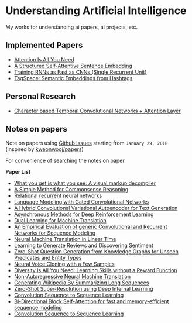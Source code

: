 # Understanding Artificial Intelligence

My works for understanding ai papers, ai projects, etc.

## Implemented Papers

- [Attention Is All You Need](https://github.com/flrngel/Transformer-tensorflow)
- [A Structured Self-Attentive Sentence Embedding](https://github.com/flrngel/Self-Attentive-tensorflow)
- [Training RNNs as Fast as CNNs (Single Recurrent Unit)](https://github.com/flrngel/sru-tensorflow)
- [TagSpace: Semantic Embeddings from Hashtags](https://github.com/flrngel/TagSpace-tensorflow)

## Personal Research

- [Character based Temporal Convolutional Networks + Attention Layer](https://github.com/flrngel/TCN-with-attention)

## Notes on papers

Note on papers using [Github Issues](https://github.com/flrngel/understanding-ai/issues?utf8=%E2%9C%93&q=is%3Aissue+is%3Aopen+sort%3Acreated-desc) starting from `January 29, 2018`
(inspired by [kweonwooj/papers](https://github.com/kweonwooj/papers))

For convenience of searching the notes on paper

**Paper List**

- [What you get is what you see: A visual markup decompiler](https://github.com/flrngel/understanding-ai/issues/19)
- [A Simple Method for Commonsense Reasoning](https://github.com/flrngel/understanding-ai/issues/18)
- [Relational recurrent neural networks](https://github.com/flrngel/understanding-ai/issues/17)
- [Language Modeling with Gated Convolutional Networks](https://github.com/flrngel/understanding-ai/issues/16)
- [A Hybrid Convolutional Variational Autoencoder for Text Generation](https://github.com/flrngel/understanding-ai/issues/15)
- [Asynchronous Methods for Deep Reinforcement Learning](https://github.com/flrngel/understanding-ai/issues/14)
- [Dual Learning for Machine Translation](https://github.com/flrngel/understanding-ai/issues/13)
- [An Empirical Evaluation of generic Convolutional and Recurrent Networks for Sequence Modeling](https://github.com/flrngel/understanding-ai/issues/12)
- [Neural Machine Translation in Linear Time](https://github.com/flrngel/understanding-ai/issues/11)
- [Learning to Generate Reviews and Discovering Sentiment](https://github.com/flrngel/understanding-ai/issues/10)
- [Zero-Shot Question Generation from Knowledge Graphs for Unseen Predicates and Entity Types](https://github.com/flrngel/understanding-ai/issues/9)
- [Neural Voice Cloning with a Few Samples](https://github.com/flrngel/understanding-ai/issues/8)
- [Diversity Is All You Need: Learning Skills without a Reward Function](https://github.com/flrngel/understanding-ai/issues/7)
- [Non-Autoregressive Neural Machine Translation](https://github.com/flrngel/understanding-ai/issues/6)
- [Generating Wikipedia By Summarizing Long Sequences](https://github.com/flrngel/understanding-ai/issues/5)
- [Zero-Shot Super-Resolution using Deep Internal Learning](https://github.com/flrngel/understanding-ai/issues/4)
- [Convolution Sequence to Sequence Learning](https://github.com/flrngel/understanding-ai/issues/3)
- [Bi-Directional Block Self-Attention for fast and memory-efficient sequence modeling](https://github.com/flrngel/understanding-ai/issues/2)
- [Convolution Sequence to Sequence Learning](https://github.com/flrngel/understanding-ai/issues/1)
